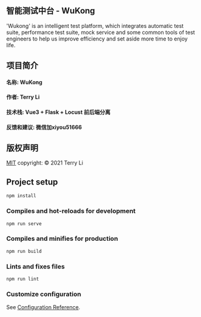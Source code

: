 ## 智能测试中台 - WuKong
'Wukong' is an intelligent test platform, which integrates automatic test suite, performance test suite, mock service and some common tools of test engineers to help us improve efficiency and set aside more time to enjoy life.

## 项目简介

#### 名称: WuKong

#### 作者: Terry Li

#### 技术栈: Vue3 + Flask + Locust 前后端分离

#### 反馈和建议: 微信加xiyou51666

## 版权声明
[MIT](https://github.com/WenJieLife/WuKong/blob/main/LICENSE)
copyright: © 2021 Terry Li

## Project setup
```
npm install
```

### Compiles and hot-reloads for development
```
npm run serve
```

### Compiles and minifies for production
```
npm run build
```

### Lints and fixes files
```
npm run lint
```

### Customize configuration
See [Configuration Reference](https://cli.vuejs.org/config/).
